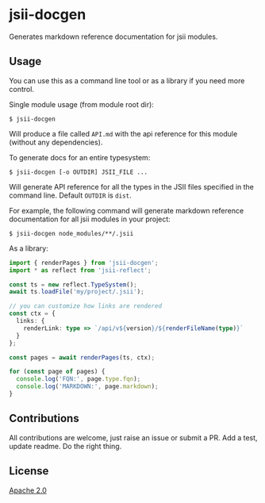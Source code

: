 # jsii-docgen

Generates markdown reference documentation for jsii modules.

## Usage

You can use this as a command line tool or as a library if you need more control.

Single module usage (from module root dir):

```shell
$ jsii-docgen
```

Will produce a file called `API.md` with the api reference for this module (without any dependencies). 

To generate docs for an entire typesystem:

```shell
$ jsii-docgen [-o OUTDIR] JSII_FILE ...
```

Will generate API reference for all the types in the JSII files specified in the command line. Default `OUTDIR` is `dist`.

For example, the following command will generate markdown reference documentation for all jsii modules in your project:

```shell
$ jsii-docgen node_modules/**/.jsii
```

As a library:

```ts
import { renderPages } from 'jsii-docgen';
import * as reflect from 'jsii-reflect';

const ts = new reflect.TypeSystem();
await ts.loadFile('my/project/.jsii');

// you can customize how links are rendered
const ctx = {
  links: {
    renderLink: type => `/api/v${version}/${renderFileName(type)}`
  }
};

const pages = await renderPages(ts, ctx);

for (const page of pages) {
  console.log('FQN:', page.type.fqn);
  console.log('MARKDOWN:', page.markdown);
}
```

## Contributions

All contributions are welcome, just raise an issue or submit a PR. Add a test,
update readme. Do the right thing.

## License

[Apache 2.0](./LICENSE)
